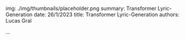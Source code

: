 img: ./img/thumbnails/placeholder.png
summary: Transformer Lyric-Generation
date: 26/1/2023
title: Transformer Lyric-Generation
authors: Lucas Gral

...